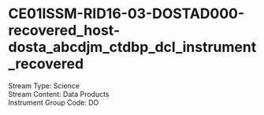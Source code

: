 # CE01ISSM-RID16-03-DOSTAD000-recovered_host-dosta_abcdjm_ctdbp_dcl_instrument_recovered

Stream Type: Science<br>
Stream Content: Data Products<br>
Instrument Group Code: DO<br>
